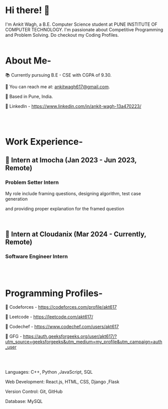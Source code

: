 
# **Hi there! 👋**

I'm Ankit Wagh, a B.E. Computer Science student at PUNE INSTITUTE OF COMPUTER TECHNOLOGY. I'm passionate about Competitive Programming and Problem Solving.
Do checkout my Coding Profiles.
<br/>
<br/>

# About Me-

📚 Currently pursuing B.E - CSE with CGPA of 9.30.

📧 You can reach me at: ankitwagh617@gmail.com.

📍 Based in Pune, India.

💼 LinkedIn - https://www.linkedin.com/in/ankit-wagh-13a470223/

<br/>
<br/>


# Work Experience-


## 💼 Intern at Imocha (Jan 2023 - Jun 2023, Remote)

### Problem Setter Intern

My role include framing questions, designing algorithm, test case generation 

and providing proper explanation for the framed question

<br/>


## 💼 Intern at Cloudanix (Mar 2024 - Currently, Remote)

### Software Engineer Intern

<br/>
<br/>

# Programming Profiles-

📍 Codeforces - https://codeforces.com/profile/akt617

📍 Leetcode - https://leetcode.com/akt617/

📍 Codechef - https://www.codechef.com/users/akt617

📍 GFG - https://auth.geeksforgeeks.org/user/akt617/?utm_source=geeksforgeeks&utm_medium=my_profile&utm_campaign=auth_user

<br/>
<br/>

Languages: C++, Python ,JavaScript, SQL

Web Development: React.js, HTML, CSS, Django ,Flask

Version Control: Git, GitHub

Database: MySQL


